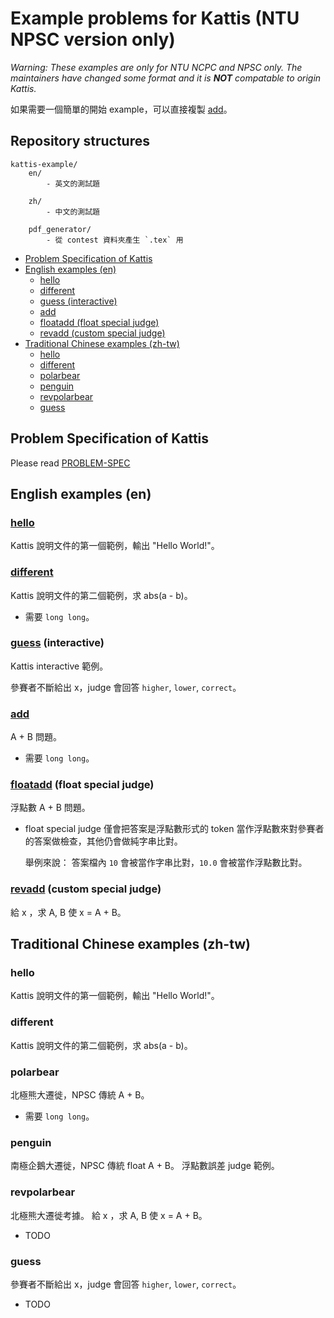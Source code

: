 # Example problems for Kattis (NTU NPSC version only)

*Warning: These examples are only for NTU NCPC and NPSC only. The maintainers have changed some format and it is __NOT__ compatable to origin Kattis.*

如果需要一個簡單的開始 example，可以直接複製 [add](en/add)。


## Repository structures

```
kattis-example/
    en/
        - 英文的測試題

    zh/
        - 中文的測試題

    pdf_generator/
        - 從 contest 資料夾產生 `.tex` 用
```

<!-- START doctoc generated TOC please keep comment here to allow auto update -->
<!-- DON'T EDIT THIS SECTION, INSTEAD RE-RUN doctoc TO UPDATE -->


- [Problem Specification of Kattis](#problem-specification-of-kattis)
- [English examples (en)](#english-examples-en)
  - [hello](#hello)
  - [different](#different)
  - [guess (interactive)](#guess-interactive)
  - [add](#add)
  - [floatadd (float special judge)](#floatadd-float-special-judge)
  - [revadd (custom special judge)](#revadd-custom-special-judge)
- [Traditional Chinese examples (zh-tw)](#traditional-chinese-examples-zh-tw)
  - [hello](#hello-1)
  - [different](#different-1)
  - [polarbear](#polarbear)
  - [penguin](#penguin)
  - [revpolarbear](#revpolarbear)
  - [guess](#guess)

<!-- END doctoc generated TOC please keep comment here to allow auto update -->

## Problem Specification of Kattis
Please read [PROBLEM-SPEC](PROBLEM-SPEC.md)


## English examples (en)

### [hello](en/hello)

Kattis 說明文件的第一個範例，輸出 "Hello World!"。


### [different](en/different)

Kattis 說明文件的第二個範例，求 abs(a - b)。

* 需要 `long long`。


### [guess](en/guess) (interactive)

Kattis interactive 範例。

參賽者不斷給出 x，judge 會回答 `higher`, `lower`, `correct`。


### [add](en/add)

A + B 問題。

* 需要 `long long`。


### [floatadd](en/floatadd) (float special judge)

浮點數 A + B 問題。

* float special judge 僅會把答案是浮點數形式的 token 當作浮點數來對參賽者的答案做檢查，其他仍會做純字串比對。

    舉例來說： 答案檔內 `10` 會被當作字串比對，`10.0` 會被當作浮點數比對。


### [revadd](en/revadd) (custom special judge)

給 x ，求 A, B 使 x = A + B。


## Traditional Chinese examples (zh-tw)

### hello

Kattis 說明文件的第一個範例，輸出 "Hello World!"。

### different

Kattis 說明文件的第二個範例，求 abs(a - b)。

### polarbear
北極熊大遷徙，NPSC 傳統 A + B。
* 需要 `long long`。

### penguin
南極企鵝大遷徙，NPSC 傳統 float A + B。
浮點數誤差 judge 範例。

### revpolarbear
北極熊大遷徙考據。
給 x ，求 A, B 使 x = A + B。

* TODO

### guess
參賽者不斷給出 x，judge 會回答 `higher`, `lower`, `correct`。

* TODO
